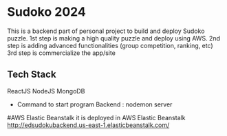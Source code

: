 # Sudoko 2024

This is a backend part of personal project to build and deploy Sudoko puzzle.
1st step is making a high quality puzzle and deploy using AWS.
2nd step is adding advanced functionalities (group competition, ranking, etc)
3rd step is commercialize the app/site

## Tech Stack

ReactJS
NodeJS
MongoDB

- Command to start program
  Backend : nodemon server

#AWS Elastic Beanstalk
it is deployed in AWS Elastic Beanstalk
http://edsudokubackend.us-east-1.elasticbeanstalk.com/